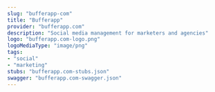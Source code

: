 ```yaml
---
slug: "bufferapp-com"
title: "Bufferapp"
provider: "bufferapp.com"
description: "Social media management for marketers and agencies"
logo: "bufferapp.com-logo.png"
logoMediaType: "image/png"
tags:
- "social"
- "marketing"
stubs: "bufferapp.com-stubs.json"
swagger: "bufferapp.com-swagger.json"
---
```

